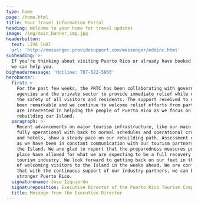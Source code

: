 ```yaml
---
type: home
page: /home.html
title: Your Travel Information Portal
heading: Welcome to your home for travel updates
image: /img/main_banner_img.jpg
headerbutton:
  text: LIVE CHAT
  url: 'http://messenger.providesupport.com/messenger/eddinc.html'
subheading: >-
  If you're thinking about visiting Puerto Rico or already have booked a trip,
  we can help you.
bigheadermessage: 'Hotline: 787-522-5960'
herobanner:
  first: >-
    For the past few weeks, the PRTC has been collaborating with government
    agencies and the private sector to provide immediate relief while ensuring
    the safety of all visitors and residents. The support received to date has
    been remarkable and we continue to welcome relief efforts from partners who
    are interested in helping the people of Puerto Rico as we focus on
    rebuilding our Island.
  paragraph: >-
    Recent advancements on major tourism infrastructure, like our main airport
    fully operational with back to normal schedules and operational cruise ports
    and hotels, show a steady pace on our rebuilding path. Assessment continues
    as we have been in constant communication with our tourism partners across
    the Island. We are glad to report that the preparedness measures put into
    place have allowed for what we are expecting to be a full recovery for our
    tourism industry. We look forward to getting back on our feet in the hopes
    of welcoming visitors to the Island in the weeks ahead. We are confident
    that with the continuous support of our industry partners, we can build a
    stronger Puerto Rico.
  signaturename: Jose Izquierdo
  signatureposition: Executive Director of the Puerto Rico Tourism Company
  title: Message from the Executive Director
---
```


